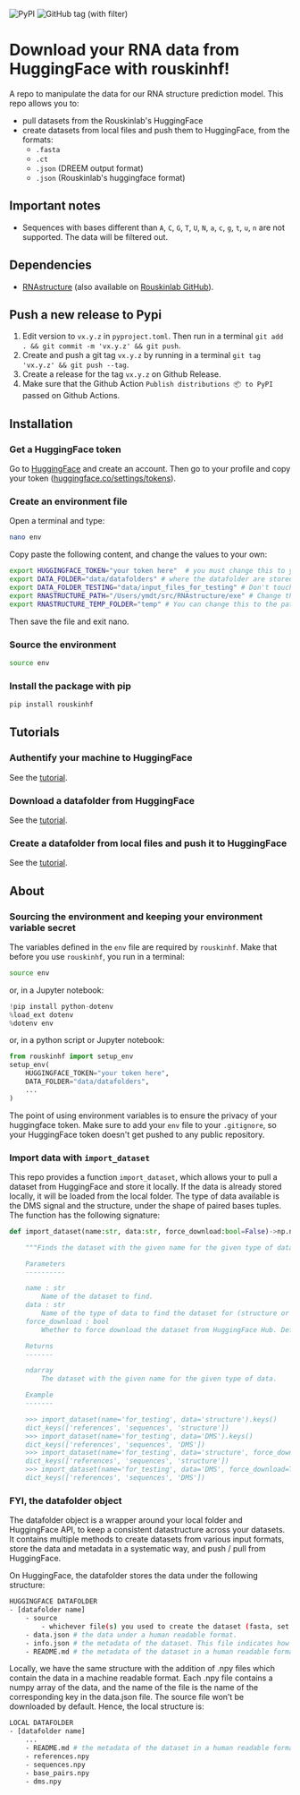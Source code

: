 ![PyPI](https://img.shields.io/pypi/v/rouskinhf)
![GitHub tag (with filter)](https://img.shields.io/github/v/tag/rouskinlab/rouskinhf)

# Download your RNA data from HuggingFace with rouskinhf!

A repo to manipulate the data for our RNA structure prediction model. This repo allows you to:
- pull datasets from the Rouskinlab's HuggingFace
- create datasets from local files and push them to HuggingFace, from the formats:
    - `.fasta`
    - `.ct`
    - `.json` (DREEM output format)
    - `.json` (Rouskinlab's huggingface format)

## Important notes

- Sequences with bases different than `A`, `C`, `G`, `T`, `U`, `N`, `a`, `c`, `g`, `t`, `u`, `n` are not supported. The data will be filtered out.

## Dependencies
- [RNAstructure](https://rna.urmc.rochester.edu/RNAstructure.html) (also available on [Rouskinlab GitHub](https://github.com/rouskinlab/RNAstructure)).

## Push a new release to Pypi

1. Edit version to `vx.y.z` in `pyproject.toml`. Then run in a terminal `git add . && git commit -m 'vx.y.z' && git push`.
2. Create and push a git tag `vx.y.z` by running in a terminal `git tag 'vx.y.z' && git push --tag`.
3. Create a release for the tag `vx.y.z` on Github Release.
4. Make sure that the Github Action `Publish distributions 📦 to PyPI` passed on Github Actions.

## Installation

### Get a HuggingFace token

Go to [HuggingFace](https://huggingface.co/) and create an account. Then go to your profile and copy your token ([huggingface.co/settings/tokens](https://huggingface.co/settings/tokens)).

### Create an environment file

Open a terminal and type:

```bash
nano env
```

Copy paste the following content, and change the values to your own:

```bash
export HUGGINGFACE_TOKEN="your token here"  # you must change this to your HuggingFace token
export DATA_FOLDER="data/datafolders" # where the datafolder are stored by default, change it if you want to store it somewhere else
export DATA_FOLDER_TESTING="data/input_files_for_testing" # Don't touch this
export RNASTRUCTURE_PATH="/Users/ymdt/src/RNAstructure/exe" # Change this to the path of your RNAstructure executable
export RNASTRUCTURE_TEMP_FOLDER="temp" # You can change this to the path of your RNAstructure temp folder
```

Then save the file and exit nano.

### Source the environment

```bash
source env
```

### Install the package with pip

```bash
pip install rouskinhf
```


## Tutorials

### Authentify your machine to HuggingFace

See the [tutorial](https://github.com/rouskinlab/rouskinhf/blob/main/tutorials/huggingface.ipynb).

### Download a datafolder from HuggingFace

See the [tutorial](https://github.com/rouskinlab/rouskinhf/blob/main/tutorials/use_for_models.ipynb).

### Create a datafolder from local files and push it to HuggingFace

See the [tutorial](https://github.com/rouskinlab/rouskinhf/blob/main/tutorials/create_push_pull.ipynb).

## About

### Sourcing the environment and keeping your environment variable secret

The variables defined in the `env` file are required by `rouskinhf`. Make that before you use `rouskinhf`, you run in a terminal:

```bash
source env
```
 or, in a Jupyter notebook:

```python
!pip install python-dotenv
%load_ext dotenv
%dotenv env
```

or, in a python script or Jupyter notebook:

```python
from rouskinhf import setup_env
setup_env(
    HUGGINGFACE_TOKEN="your token here",
    DATA_FOLDER="data/datafolders",
    ...
)
```

 The point of using environment variables is to ensure the privacy of your huggingface token. Make sure to add your `env` file to your `.gitignore`, so your HuggingFace token doesn't get pushed to any public repository.

### Import data with ``import_dataset``

This repo provides a function ``import_dataset``, which allows your to pull a dataset from HuggingFace and store it locally. If the data is already stored locally, it will be loaded from the local folder. The type of data available is the DMS signal and the structure, under the shape of paired bases tuples. The function has the following signature:

```python
def import_dataset(name:str, data:str, force_download:bool=False)->np.ndarray:

    """Finds the dataset with the given name for the given type of data.

    Parameters
    ----------

    name : str
        Name of the dataset to find.
    data : str
        Name of the type of data to find the dataset for (structure or DMS).
    force_download : bool
        Whether to force download the dataset from HuggingFace Hub. Defaults to False.

    Returns
    -------

    ndarray
        The dataset with the given name for the given type of data.

    Example
    -------

    >>> import_dataset(name='for_testing', data='structure').keys()
    dict_keys(['references', 'sequences', 'structure'])
    >>> import_dataset(name='for_testing', data='DMS').keys()
    dict_keys(['references', 'sequences', 'DMS'])
    >>> import_dataset(name='for_testing', data='structure', force_download=True).keys()
    dict_keys(['references', 'sequences', 'structure'])
    >>> import_dataset(name='for_testing', data='DMS', force_download=True).keys()
    dict_keys(['references', 'sequences', 'DMS'])
```

### FYI, the datafolder object

The datafolder object is a wrapper around your local folder and HuggingFace API, to keep a consistent datastructure across your datasets. It contains multiple methods to create datasets from various input formats, store the data and metadata in a systematic way, and push / pull from HuggingFace.

On HuggingFace, the datafolder stores the data under the following structure:

```bash
HUGGINGFACE DATAFOLDER
- [datafolder name]
    - source
        - whichever file(s) you used to create the dataset (fasta, set of CTs, etc.).
    - data.json # the data under a human readable format.
    - info.json # the metadata of the dataset. This file indicates how we got the DMS signal and the structures (directly from the source or from a prediction).
    - README.md # the metadata of the dataset in a human readable format.
```

Locally, we have the same structure with the addition of .npy files which contain the data in a machine readable format. Each .npy file contains a numpy array of the data, and the name of the file is the name of the corresponding key in the data.json file. The source file won’t be downloaded by default. Hence, the local structure is:

```bash
LOCAL DATAFOLDER
- [datafolder name]
    ...
    - README.md # the metadata of the dataset in a human readable format
    - references.npy
    - sequences.npy
    - base_pairs.npy
    - dms.npy
```

